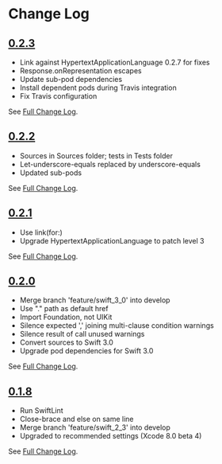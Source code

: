 # Change Log

## [0.2.3](https://github.com/royratcliffe/FaradayHAL/tree/0.2.3)

- Link against HypertextApplicationLanguage 0.2.7 for fixes
- Response.onRepresentation escapes
- Update sub-pod dependencies
- Install dependent pods during Travis integration
- Fix Travis configuration

See [Full Change Log](https://github.com/royratcliffe/FaradayHAL/compare/0.2.2...0.2.3).

## [0.2.2](https://github.com/royratcliffe/FaradayHAL/tree/0.2.2)

- Sources in Sources folder; tests in Tests folder
- Let-underscore-equals replaced by underscore-equals
- Updated sub-pods

See [Full Change Log](https://github.com/royratcliffe/FaradayHAL/compare/0.2.1...0.2.2).

## [0.2.1](https://github.com/royratcliffe/FaradayHAL/tree/0.2.1)

- Use link(for:)
- Upgrade HypertextApplicationLanguage to patch level 3

See [Full Change Log](https://github.com/royratcliffe/FaradayHAL/compare/0.2.0...0.2.1).

## [0.2.0](https://github.com/royratcliffe/FaradayHAL/tree/0.2.0)

- Merge branch 'feature/swift_3_0' into develop
- Use "." path as default href
- Import Foundation, not UIKit
- Silence expected ',' joining multi-clause condition warnings
- Silence result of call unused warnings
- Convert sources to Swift 3.0
- Upgrade pod dependencies for Swift 3.0

See [Full Change Log](https://github.com/royratcliffe/FaradayHAL/compare/0.1.8...0.2.0).

## [0.1.8](https://github.com/royratcliffe/FaradayHAL/tree/0.1.8)

- Run SwiftLint
- Close-brace and else on same line
- Merge branch 'feature/swift_2_3' into develop
- Upgraded to recommended settings (Xcode 8.0 beta 4)

See [Full Change Log](https://github.com/royratcliffe/FaradayHAL/compare/0.1.7...0.1.8).
